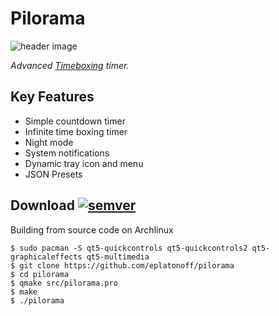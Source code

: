 # Pilorama

![header image](https://github.com/eplatonoff/pilorama/master/img/cover.png)

*Advanced [Timeboxing](https://en.wikipedia.org/wiki/Timeboxing) timer.*

## Key Features
- Simple countdown timer
- Infinite time boxing timer
- Night mode
- System notifications
- Dynamic tray icon and menu
- JSON Presets

## Download [![semver](https://img.shields.io/github/v/release/eplatonoff/pilorama)](https://github.com/eplatonoff/pilorama/releases/latest/)

Building from source code on Archlinux

    $ sudo pacman -S qt5-quickcontrols qt5-quickcontrols2 qt5-graphicaleffects qt5-multimedia
    $ git clone https://github.com/eplatonoff/pilorama
    $ cd pilorama
    $ qmake src/pilorama.pro 
    $ make
    $ ./pilorama
